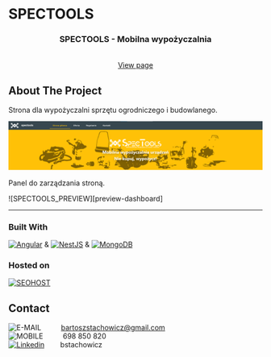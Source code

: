# SPECTOOLS

<div align="center">

<h3 align="center">SPECTOOLS - Mobilna wypożyczalnia</h3>

  <p align="center">
    <br />
    <a href="https://www.spectools-rent.pl/">View page</a>
  </p>
</div>

<!-- ABOUT THE PROJECT -->

## About The Project

<p>
Strona dla wypożyczalni sprzętu ogrodniczego i budowlanego.
</p>

![SPECTOOLS_PREVIEW][preview-app]
<br/>

<p>
Panel do zarządzania stroną.
</p>
![SPECTOOLS_PREVIEW][preview-dashboard]

<hr>

### Built With

[![Angular][angular]][angular-url] & [![NestJS][nestjs]][nestjs-url] & [![MongoDB][mongo]][mongo-url]
<br/>

### Hosted on

[![SEOHOST][seohost]][seohost-url]

## Contact

![E-MAIL][gmail-addres]&nbsp;&nbsp;&nbsp;&nbsp;&nbsp;&nbsp;&nbsp;&nbsp;&nbsp;&nbsp;bartoszstachowicz@gmail.com <br/>
![MOBILE][phone-number]&nbsp;&nbsp;&nbsp;&nbsp;&nbsp;&nbsp;&nbsp;&nbsp;&nbsp;&nbsp;698 850 820 <br/>
[![Linkedin][linkedin]][linkedin-url]&nbsp;&nbsp;&nbsp;&nbsp;&nbsp;&nbsp;&nbsp;&nbsp;bstachowicz <br/>

<!-- URL's -->

[nestjs]: https://img.shields.io/badge/nodeJS-3f3e42?style=for-the-badge&logo=nestjs&logoColor=FF0000
[nestjs-url]: https://nestjs.com/
[express]: https://img.shields.io/badge/express-D3D3D3?style=for-the-badge&logo=Express&logoColor=000000
[express-url]: https://expressjs.com/
[mongo]: https://img.shields.io/badge/MongoDB-3f3e42?style=for-the-badge&logo=MongoDB&logoColor=4db33d
[mongo-url]: https://www.mongodb.com
[seohost]: https://img.shields.io/badge/SEOHOST-2C384A?style=for-the-badge&logo=seohost&logoColor=00ff00
[seohost-url]: https://seohost.pl/
[angular-url]: https://angular.io/
[angular]: https://img.shields.io/badge/Angular-FF0000?style=for-the-badge&logo=Angular
[preview-app]: src/assets/spectools-preview.png
[preview-dashboard]: src/assets/spectools-dashboard.png
[github-issue]: https://img.shields.io/github/issues/BartekStachowicz/my-recipe-book?color=%235FBFF9&style=flat-square
[linkedin]: https://img.shields.io/badge/Linkedin-0072b1?style=for-the-badge&logo=LinkedIn
[linkedin-url]: https://linkedin.com/in/bstachowicz
[gmail-addres]: https://img.shields.io/badge/email-whitesmoke?style=for-the-badge&logo=Gmail
[phone-number]: https://img.shields.io/badge/mobile-whitesmoke?style=for-the-badge&logo=Gmail&logoColor=black
